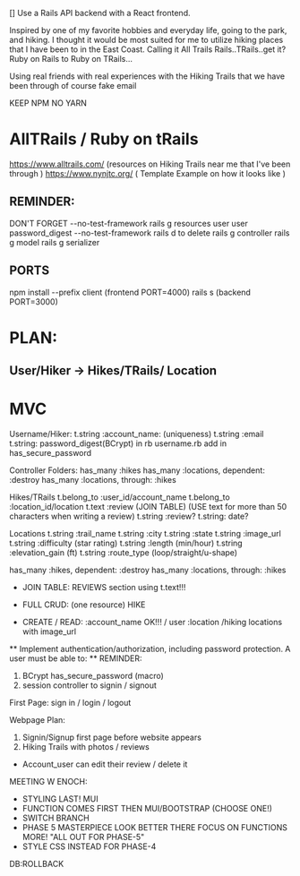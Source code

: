 [] Use a Rails API backend with a React frontend.


Inspired by one of my favorite hobbies and everyday life, going to the park, and hiking. I thought it would be most suited for me to utilize hiking places that I have been to in the East Coast. Calling it All Trails Rails..TRails..get it? Ruby on Rails to Ruby on TRails...

Using real friends with real experiences with the Hiking Trails that we have been through of course fake email 

KEEP NPM NO YARN 

# AllTRails / Ruby on tRails

https://www.alltrails.com/ (resources on Hiking Trails near me that I've been through )
https://www.nynjtc.org/ ( Template Example on how it looks like )


## REMINDER:
DON'T FORGET --no-test-framework
rails g resources user user password_digest --no-test-framework
rails d to delete
rails g controller
rails g model
rails g serializer 

## PORTS 
npm install --prefix client (frontend PORT=4000)
rails s (backend PORT=3000)

# PLAN: 
## User/Hiker -> Hikes/TRails/ Location

# MVC

Username/Hiker:
t.string :account_name: (uniqueness)
t.string :email 
t.string: password_digest(BCrypt) in rb username.rb 
add in has_secure_password

Controller Folders: 
has_many :hikes
has_many :locations, dependent: :destroy
has_many :locations, through: :hikes

Hikes/TRails
t.belong_to :user_id/account_name
t.belong_to :location_id/location
t.text :review (JOIN TABLE) (USE text for more than 50 characters when writing a review)
t.string :review? 
t.string: date? 

Locations
t.string :trail_name 
t.string :city
t.string :state
t.string :image_url
t.string :difficulty (star rating)
t.string :length (min/hour)
t.string :elevation_gain (ft)
t.string :route_type (loop/straight/u-shape)
<!-- t.string :description -->

has_many :hikes, dependent: :destroy
has_many :locations, through: :hikes

* JOIN TABLE: 
REVIEWS section using t.text!!! 

* FULL CRUD: (one resource)
HIKE

* CREATE / READ: 
:account_name OK!!! / user 
:location /hiking locations with image_url

** Implement authentication/authorization, including password protection. A user must be able to: ** 
REMINDER: 
1. BCrypt has_secure_password (macro)
2. session controller to signin / signout 

First Page: 
sign in / login / logout 

Webpage Plan: 
1. Signin/Signup first page before website appears 
2. Hiking Trails with photos / reviews 
 - Account_user can edit their review / delete it 




MEETING W ENOCH: 
- STYLING LAST! MUI
- FUNCTION COMES FIRST THEN MUI/BOOTSTRAP (CHOOSE ONE!)
- SWITCH BRANCH 
- PHASE 5 MASTERPIECE LOOK BETTER THERE FOCUS ON FUNCTIONS MORE! "ALL OUT FOR PHASE-5" 
- STYLE CSS INSTEAD FOR PHASE-4 

DB:ROLLBACK 
